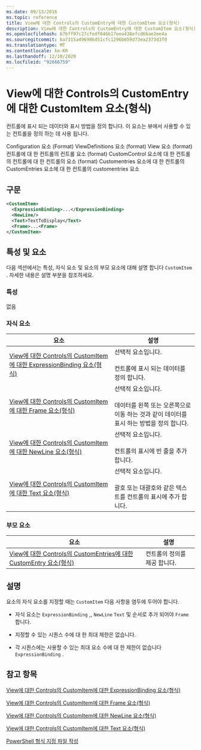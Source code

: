 ```yaml
---
ms.date: 09/13/2016
ms.topic: reference
title: View에 대한 Controls의 CustomEntry에 대한 CustomItem 요소(형식)
description: View에 대한 Controls의 CustomEntry에 대한 CustomItem 요소(형식)
ms.openlocfilehash: 67bff97c27cfedf046b17eea438efcd66ae2ee4a
ms.sourcegitcommit: ba7315a496986451cfc1296b659d73ea2373d3f0
ms.translationtype: MT
ms.contentlocale: ko-KR
ms.lasthandoff: 12/10/2020
ms.locfileid: "92666759"
---
```

# <a name="customitem-element-for-customentry-for-controls-for-view-format"></a>View에 대한 Controls의 CustomEntry에 대한 CustomItem 요소(형식)

컨트롤에 표시 되는 데이터와 표시 방법을 정의 합니다. 이 요소는 뷰에서 사용할 수 있는 컨트롤을 정의 하는 데 사용 됩니다.

Configuration 요소 (Format) ViewDefinitions 요소 (format) View 요소 (format) 컨트롤에 대 한 컨트롤의 컨트롤 요소 (format) CustomControl 요소에 대 한 컨트롤의 컨트롤에 대 한 컨트롤의 요소 (format) Customentries 요소에 대 한 컨트롤의 CustomEntries 요소에 대 한 컨트롤의 customentries 요소

## <a name="syntax"></a>구문

```xml
<CustomItem>
  <ExpressionBinding>...</ExpressionBinding>
  <NewLine/>
  <Text>TextToDisplay</Text>
  <Frame>...<Frame>
</CustomItem>
```

## <a name="attributes-and-elements"></a>특성 및 요소

다음 섹션에서는 특성, 자식 요소 및 요소의 부모 요소에 대해 설명 합니다 `CustomItem` . 자세한 내용은 설명 부분을 참조하세요.

### <a name="attributes"></a>특성

없음

### <a name="child-elements"></a>자식 요소

|요소|설명|
|-------------|-----------------|
|[View에 대한 Controls의 CustomItem에 대한 ExpressionBinding 요소(형식)](./expressionbinding-element-for-customitem-for-controls-for-view-format.md)|선택적 요소입니다.<br /><br /> 컨트롤에 표시 되는 데이터를 정의 합니다.|
|[View에 대한 Controls의 CustomItem에 대한 Frame 요소(형식)](./frame-element-for-customitem-for-controls-for-view-format.md)|선택적 요소입니다.<br /><br /> 데이터를 왼쪽 또는 오른쪽으로 이동 하는 것과 같이 데이터를 표시 하는 방법을 정의 합니다.|
|[View에 대한 Controls의 CustomItem에 대한 NewLine 요소(형식)](./newline-element-for-customitem-for-controls-for-view-format.md)|선택적 요소입니다.<br /><br /> 컨트롤의 표시에 빈 줄을 추가 합니다.|
|[View에 대한 Controls의 CustomItem에 대한 Text 요소(형식)](./text-element-for-customitem-for-controls-for-view-format.md)|선택적 요소입니다.<br /><br /> 괄호 또는 대괄호와 같은 텍스트를 컨트롤의 표시에 추가 합니다.|

### <a name="parent-elements"></a>부모 요소

|요소|설명|
|-------------|-----------------|
|[View에 대한 Controls의 CustomEntries에 대한 CustomEntry 요소(형식)](./customentry-element-for-customentries-for-controls-for-view-format.md)|컨트롤의 정의를 제공 합니다.|

## <a name="remarks"></a>설명

요소의 자식 요소를 지정할 때는 `CustomItem` 다음 사항을 염두에 두어야 합니다.

- 자식 요소는 `ExpressionBinding` ,, `NewLine` `Text` 및 순서로 추가 되어야 `Frame` 합니다.

- 지정할 수 있는 시퀀스 수에 대 한 최대 제한은 없습니다.

- 각 시퀀스에는 사용할 수 있는 최대 요소 수에 대 한 제한이 없습니다 `ExpressionBinding` .

## <a name="see-also"></a>참고 항목

[View에 대한 Controls의 CustomItem에 대한 ExpressionBinding 요소(형식)](./expressionbinding-element-for-customitem-for-controls-for-view-format.md)

[View에 대한 Controls의 CustomItem에 대한 Frame 요소(형식)](./frame-element-for-customitem-for-controls-for-view-format.md)

[View에 대한 Controls의 CustomItem에 대한 NewLine 요소(형식)](./newline-element-for-customitem-for-controls-for-view-format.md)

[View에 대한 Controls의 CustomItem에 대한 Text 요소(형식)](./text-element-for-customitem-for-controls-for-view-format.md)

[PowerShell 형식 지정 파일 작성](./writing-a-powershell-formatting-file.md)
